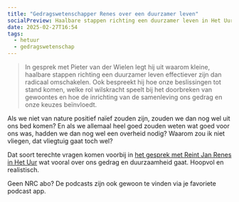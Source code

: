 ```yaml
---
title: "Gedragswetenschapper Renes over een duurzamer leven"
socialPreview: Haalbare stappen richting een duurzamer leven in Het Uur met Reint Jan Renes
date: 2025-02-27T16:54
tags:
  - hetuur
  - gedragswetenschap
---
```


> In gesprek met Pieter van der Wielen legt hij uit waarom kleine, haalbare stappen richting een duurzamer leven effectiever zijn dan radicaal omschakelen. Ook bespreekt hij hoe onze beslissingen tot stand komen, welke rol wilskracht speelt bij het doorbreken van gewoontes en hoe de inrichting van de samenleving ons gedrag en onze keuzes beïnvloedt.

Als we niet van nature positief naïef zouden zijn, zouden we dan nog wel uit ons bed komen? En als we allemaal heel goed zouden weten wat goed voor ons was, hadden we dan nog wel een overheid nodig? Waarom zou ik niet vliegen, dat vliegtuig gaat toch wel?

Dat soort terechte vragen komen voorbij in [het gesprek met Reint Jan Renes in Het Uur](https://www.nrc.nl/nieuws/2025/02/21/gedragswetenschapper-reint-jan-renes-kent-manieren-om-ons-gedrag-aan-te-passen-a4883913) wat vooral over ons gedrag en duurzaamheid gaat. Hoopvol en realistisch.

Geen NRC abo? De podcasts zijn ook gewoon te vinden via je favoriete podcast app.
